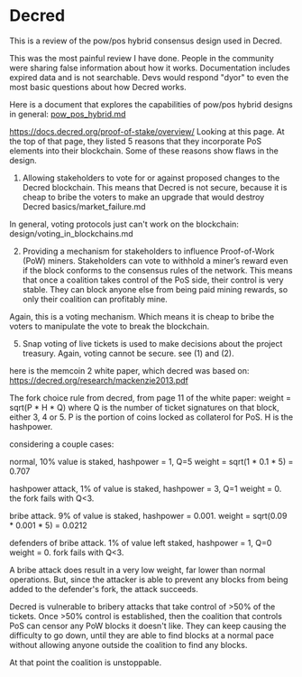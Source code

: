 Decred
======

This is a review of the pow/pos hybrid consensus design used in Decred.

This was the most painful review I have done.
People in the community were sharing false information about how it works.
Documentation includes expired data and is not searchable.
Devs would respond "dyor" to even the most basic questions about how Decred works.


Here is a document that explores the capabilities of pow/pos hybrid designs in general: [pow_pos_hybrid.md](pow_pos_hybrid.md)

https://docs.decred.org/proof-of-stake/overview/ Looking at this page.
At the top of that page, they listed 5 reasons that they incorporate PoS elements into their blockchain. Some of these reasons show flaws in the design.

1) Allowing stakeholders to vote for or against proposed changes to the Decred blockchain. This means that Decred is not secure, because it is cheap to bribe the voters to make an upgrade that would destroy Decred
basics/market_failure.md

In general, voting protocols just can't work on the blockchain:
design/voting_in_blockchains.md

2) Providing a mechanism for stakeholders to influence Proof-of-Work (PoW) miners. Stakeholders can vote to withhold a miner’s reward even if the block conforms to the consensus rules of the network.
This means that once a coalition takes control of the PoS side, their control is very stable. They can block anyone else from being paid mining rewards, so only their coalition can profitably mine.

Again, this is a voting mechanism. Which means it is cheap to bribe the voters to manipulate the vote to break the blockchain.


5) Snap voting of live tickets is used to make decisions about the project treasury. Again, voting cannot be secure. see (1) and (2).


here is the memcoin 2 white paper, which decred was based on: https://decred.org/research/mackenzie2013.pdf


The fork choice rule from decred, from page 11 of the white paper: weight = sqrt(P * H * Q)
where Q is the number of ticket signatures on that block, either 3, 4 or 5.
P is the portion of coins locked as collaterol for PoS.
H is the hashpower.

considering a couple cases:

normal, 10% value is staked, hashpower = 1, Q=5
weight = sqrt(1 * 0.1 * 5) = 0.707

hashpower attack, 1% of value is staked, hashpower = 3, Q=1
weight = 0. the fork fails with Q<3.

bribe attack. 9% of value is staked, hashpower = 0.001.
weight = sqrt(0.09 * 0.001 * 5) = 0.0212

defenders of bribe attack. 1% of value left staked, hashpower = 1, Q=0
weight = 0. fork fails with Q<3.

A bribe attack does result in a very low weight, far lower than normal operations. But, since the attacker is able to prevent any blocks from being added to the defender's fork, the attack succeeds.

Decred is vulnerable to bribery attacks that take control of >50% of the tickets.
Once >50% control is established, then the coalition that controls PoS can censor any PoW blocks it doesn't like. They can keep causing the difficulty to go down, until they are able to find blocks at a normal pace without allowing anyone outside the coalition to find any blocks.

At that point the coalition is unstoppable.

